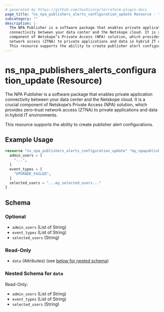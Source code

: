 ```yaml
---
# generated by https://github.com/hashicorp/terraform-plugin-docs
page_title: "ns_npa_publishers_alerts_configuration_update Resource - terraform-provider-ns"
subcategory: ""
description: |-
  The NPA Publisher is a software package that enables private application
  connectivity between your data center and the Netskope cloud. It is a crucial
  component of Netskope’s Private Access (NPA) solution, which provides zero-trust
  network access (ZTNA) to private applications and data in hybrid IT environments.
  This resource supports the ability to create publisher alert configurations.
---
```


# ns_npa_publishers_alerts_configuration_update (Resource)

The NPA Publisher is a software package that enables private application
connectivity between your data center and the Netskope cloud. It is a crucial 
component of Netskope’s Private Access (NPA) solution, which provides zero-trust 
network access (ZTNA) to private applications and data in hybrid IT environments.

This resource supports the ability to create publisher alert configurations.

## Example Usage

```terraform
resource "ns_npa_publishers_alerts_configuration_update" "my_npapublishersalertsconfigurationupdate" {
  admin_users = [
    "...",
  ]
  event_types = [
    "UPGRADE_FAILED",
  ]
  selected_users = "...my_selected_users..."
}
```

<!-- schema generated by tfplugindocs -->
## Schema

### Optional

- `admin_users` (List of String)
- `event_types` (List of String)
- `selected_users` (String)

### Read-Only

- `data` (Attributes) (see [below for nested schema](#nestedatt--data))

<a id="nestedatt--data"></a>
### Nested Schema for `data`

Read-Only:

- `admin_users` (List of String)
- `event_types` (List of String)
- `selected_users` (String)


